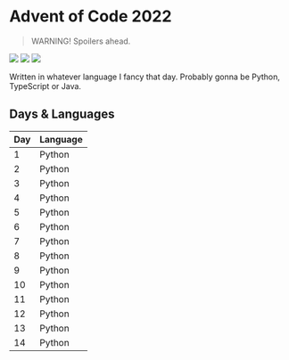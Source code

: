 # Advent of Code 2022
> WARNING! Spoilers ahead.

![](https://img.shields.io/badge/day%20📅-13-blue)
![](https://img.shields.io/badge/stars%20⭐-26-yellow)
![](https://img.shields.io/badge/days%20completed-13-red)

Written in whatever language I fancy that day. Probably gonna be Python, TypeScript or Java.

## Days & Languages

| Day | Language |
| --- | -------- |
|  1  | Python   |
|  2  | Python   |
|  3  | Python   |
|  4  | Python   |
|  5  | Python   |
|  6  | Python   |
|  7  | Python   |
|  8  | Python   |
|  9  | Python   |
| 10  | Python   |
| 11  | Python   |
| 12  | Python   |
| 13  | Python   |
| 14  | Python   |